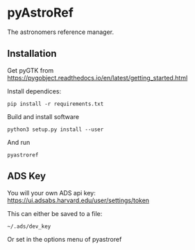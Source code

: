 
# pyAstroRef


The astronomers reference manager.


## Installation


Get pyGTK from https://pygobject.readthedocs.io/en/latest/getting_started.html

Install dependices:

```
pip install -r requirements.txt
```

Build and install software

```
python3 setup.py install --user
```

And run
```
pyastroref
```


## ADS Key

You will your own ADS api key: https://ui.adsabs.harvard.edu/user/settings/token

This can either be saved to a file:
```
~/.ads/dev_key
```

Or set in the options menu of pyastroref

